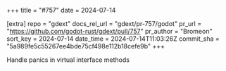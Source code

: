 +++
title = "#757"
date = 2024-07-14

[extra]
repo = "gdext"
docs_rel_url = "gdext/pr-757/godot"
pr_url = "https://github.com/godot-rust/gdext/pull/757"
pr_author = "Bromeon"
sort_key = 2024-07-14
date_time = 2024-07-14T11:03:26Z
commit_sha = "5a989fe5c55267ee4bde75cf498e112b18cefe9b"
+++

Handle panics in virtual interface methods
